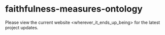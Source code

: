 # faithfulness-measures-ontology

Please view the current website <wherever_it_ends_up_being> for the latest project updates.

